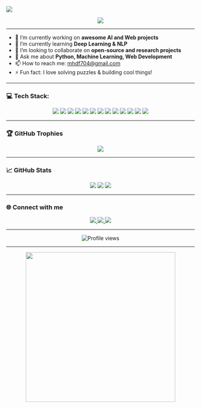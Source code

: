 <img src="https://capsule-render.vercel.app/api?type=waving&color=0:6a11cb,100:2575fc&height=200&section=header&text=Hi,%20I'm%20MohammadHashem!&fontSize=40&fontColor=ffffff" />

<p align="center">
  <img src="https://readme-typing-svg.herokuapp.com?color=6A11CB&lines=AI+%7C+ML+%7C+NLP+Enthusiast;Passionate+Developer;Lifelong+Learner;Let’s+build+something+amazing!&center=true&width=500">
</p>

---

- 🔭 I’m currently working on **awesome AI and Web projects**
- 🌱 I’m currently learning **Deep Learning & NLP**
- 👯 I’m looking to collaborate on **open-source and research projects**
- 💬 Ask me about **Python, Machine Learning, Web Development**
- 📫 How to reach me: [mhdf704@gmail.com](mailto:mhdf704@gmail.com)
- ⚡ Fun fact: I love solving puzzles & building cool things!

---

### 💻 Tech Stack:
<p align="center">
  <img src="https://img.shields.io/badge/Python-3776AB?style=for-the-badge&logo=python&logoColor=white"/>
  <img src="https://img.shields.io/badge/JavaScript-F7DF1E?style=for-the-badge&logo=javascript&logoColor=black"/>
  <img src="https://img.shields.io/badge/Go-00ADD8?style=for-the-badge&logo=go&logoColor=white"/>
  <img src="https://img.shields.io/badge/Node.js-339933?style=for-the-badge&logo=nodedotjs&logoColor=white"/>
  <img src="https://img.shields.io/badge/Redis-DC382D?style=for-the-badge&logo=redis&logoColor=white"/>
  <img src="https://img.shields.io/badge/MongoDB-47A248?style=for-the-badge&logo=mongodb&logoColor=white"/>
  <img src="https://img.shields.io/badge/PostgreSQL-336791?style=for-the-badge&logo=postgresql&logoColor=white"/>
  <img src="https://img.shields.io/badge/Apache%20Kafka-231F20?style=for-the-badge&logo=apache-kafka&logoColor=white"/>
  <img src="https://img.shields.io/badge/AWS-FF9900?style=for-the-badge&logo=amazonaws&logoColor=white"/>
  <img src="https://img.shields.io/badge/HTML5-E34F26?style=for-the-badge&logo=html5&logoColor=white"/>
  <img src="https://img.shields.io/badge/CSS3-1572B6?style=for-the-badge&logo=css3&logoColor=white"/>
  <img src="https://img.shields.io/badge/Git-F05032?style=for-the-badge&logo=git&logoColor=white"/>
  <img src="https://img.shields.io/badge/Docker-2496ED?style=for-the-badge&logo=docker&logoColor=white"/>
</p>

---

### 🏆 GitHub Trophies
<p align="center">
  <img src="https://github-profile-trophy.vercel.app/?username=mhdehghani1&theme=radical&row=1&no-bg=true" />
</p>

---

### 📈 GitHub Stats
<p align="center">
  <img src="https://github-readme-stats.vercel.app/api?username=mhdehghani1&show_icons=true&theme=radical" />
  <img src="https://github-readme-streak-stats.herokuapp.com/?user=mhdehghani1&theme=radical" />
  <img src="https://github-readme-stats.vercel.app/api/top-langs/?username=mhdehghani1&layout=compact&theme=radical" />
</p>

---

### 🌐 Connect with me
<p align="center">
  <a href="mailto:mhdf704@gmail.com" target="_blank">
    <img src="https://img.shields.io/badge/-Email-D14836?style=for-the-badge&logo=gmail&logoColor=white"/>
  </a>
  <a href="https://www.linkedin.com/in/mohammad-dehghani-5328b9113/" target="_blank">
    <img src="https://img.shields.io/badge/-LinkedIn-0A66C2?style=for-the-badge&logo=linkedin&logoColor=white"/>
  </a>
  <a href="https://github.com/mhdehghani1" target="_blank">
    <img src="https://img.shields.io/badge/-GitHub-181717?style=for-the-badge&logo=github&logoColor=white"/>
  </a>
</p>

---

<p align="center">
  <img src="https://komarev.com/ghpvc/?username=mhdehghani1&style=for-the-badge&color=blue" alt="Profile views" />
</p>

---

<p align="center">
  <img src="https://media.giphy.com/media/qgQUggAC3Pfv687qPC/giphy.gif" width="400" />
</p>
